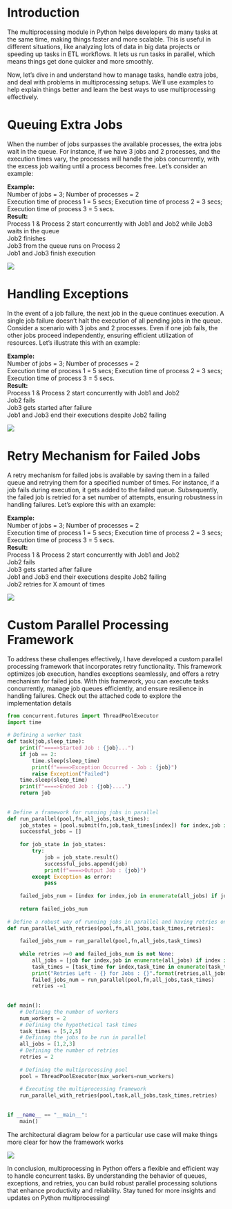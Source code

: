 # **Introduction**

The multiprocessing module in Python helps developers do many tasks at the same time, making things faster and more scalable. This is useful in different situations, like analyzing lots of data in big data projects or speeding up tasks in ETL workflows. It lets us run tasks in parallel, which means things get done quicker and more smoothly.

Now, let’s dive in and understand how to manage tasks, handle extra jobs, and deal with problems in multiprocessing setups. We’ll use examples to help explain things better and learn the best ways to use multiprocessing effectively.

# Queuing Extra Jobs

When the number of jobs surpasses the available processes, the extra jobs wait in the queue. For instance, if we have 3 jobs and 2 processes, and the execution times vary, the processes will handle the jobs concurrently, with the excess job waiting until a process becomes free. Let’s consider an example:

**Example:**  
Number of jobs = 3; Number of processes = 2  
Execution time of process 1 = 5 secs; Execution time of process 2 = 3 secs; Execution time of process 3 = 5 secs.  
**Result:**  
Process 1 & Process 2 start concurrently with Job1 and Job2 while Job3 waits in the queue  
Job2 finishes  
Job3 from the queue runs on Process 2  
Job1 and Job3 finish execution

![](https://miro.medium.com/v2/resize:fit:700/0*dJZMCeKMUZOgkXna)

# Handling Exceptions

In the event of a job failure, the next job in the queue continues execution. A single job failure doesn’t halt the execution of all pending jobs in the queue. Consider a scenario with 3 jobs and 2 processes. Even if one job fails, the other jobs proceed independently, ensuring efficient utilization of resources. Let’s illustrate this with an example:

**Example:**  
Number of jobs = 3; Number of processes = 2  
Execution time of process 1 = 5 secs; Execution time of process 2 = 3 secs; Execution time of process 3 = 5 secs.  
**Result:**  
Process 1 & Process 2 start concurrently with Job1 and Job2  
Job2 fails  
Job3 gets started after failure  
Job1 and Job3 end their executions despite Job2 failing

![](https://miro.medium.com/v2/resize:fit:700/0*C8hbuPTTbgjdd2Eb)

# Retry Mechanism for Failed Jobs

A retry mechanism for failed jobs is available by saving them in a failed queue and retrying them for a specified number of times. For instance, if a job fails during execution, it gets added to the failed queue. Subsequently, the failed job is retried for a set number of attempts, ensuring robustness in handling failures. Let’s explore this with an example:

**Example:**  
Number of jobs = 3; Number of processes = 2  
Execution time of process 1 = 5 secs; Execution time of process 2 = 3 secs; Execution time of process 3 = 5 secs.  
**Result:**  
Process 1 & Process 2 start concurrently with Job1 and Job2  
Job2 fails  
Job3 gets started after failure  
Job1 and Job3 end their executions despite Job2 failing  
Job2 retries for X amount of times

![](https://miro.medium.com/v2/resize:fit:700/0*jk1TaWgrX3t_70Xs)

# Custom Parallel Processing Framework

To address these challenges effectively, I have developed a custom parallel processing framework that incorporates retry functionality. This framework optimizes job execution, handles exceptions seamlessly, and offers a retry mechanism for failed jobs. With this framework, you can execute tasks concurrently, manage job queues efficiently, and ensure resilience in handling failures. Check out the attached code to explore the implementation details

```python
from concurrent.futures import ThreadPoolExecutor  
import time  
  
# Defining a worker task  
def task(job,sleep_time):  
    print(f"====>Started Job : {job}...")  
    if job == 2:  
        time.sleep(sleep_time)  
        print(f"====>Exception Occurred - Job : {job}")  
        raise Exception("Failed")  
    time.sleep(sleep_time)  
    print(f"====>Ended Job : {job}....")  
    return job  
  
  
# Define a framework for running jobs in parallel  
def run_parallel(pool,fn,all_jobs,task_times):  
    job_states = [pool.submit(fn,job,task_times[index]) for index,job in enumerate(all_jobs)]  
    successful_jobs = []  
      
    for job_state in job_states:  
        try:  
            job = job_state.result()  
            successful_jobs.append(job)  
            print(f"====>Output Job : {job}")  
        except Exception as error:  
            pass  
  
    failed_jobs_num = [index for index,job in enumerate(all_jobs) if job not in successful_jobs]  
      
    return failed_jobs_num  
  
# Define a robust way of running jobs in parallel and having retries on errors  
def run_parallel_with_retries(pool,fn,all_jobs,task_times,retries):  
      
    failed_jobs_num = run_parallel(pool,fn,all_jobs,task_times)  
      
    while retries >=0 and failed_jobs_num is not None:  
        all_jobs = [job for index,job in enumerate(all_jobs) if index in failed_jobs_num]  
        task_times = [task_time for index,task_time in enumerate(task_times) if index in failed_jobs_num]  
        print("Retries Left - {} for Jobs : {}".format(retries,all_jobs))  
        failed_jobs_num = run_parallel(pool,fn,all_jobs,task_times)  
        retries -=1  
  
  
def main():  
    # Defining the number of workers  
    num_workers = 2  
    # Defining the hypothetical task times  
    task_times = [5,2,5]  
    # Defining the jobs to be run in parallel  
    all_jobs = [1,2,3]  
    # Defining the number of retries  
    retries = 2  
      
    # Defining the multiprocessing pool  
    pool = ThreadPoolExecutor(max_workers=num_workers)  
      
    # Executing the multiprocessing framework  
    run_parallel_with_retries(pool,task,all_jobs,task_times,retries)  
  
  
if __name__ == "__main__":  
    main()
```

The architectural diagram below for a particular use case will make things more clear for how the framework works

![](https://miro.medium.com/v2/resize:fit:700/1*lZYc5YbbSKwRwCAwkjqlug.png)

In conclusion, multiprocessing in Python offers a flexible and efficient way to handle concurrent tasks. By understanding the behavior of queues, exceptions, and retries, you can build robust parallel processing solutions that enhance productivity and reliability. Stay tuned for more insights and updates on Python multiprocessing!
